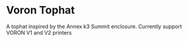 # Voron Tophat

A tophat inspired by the Annex k3 Summit enclosure. Currently support VORON V1 and V2 printers

